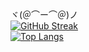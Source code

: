 ヾ(＠⌒ー⌒＠)ノ <br/>
[![GitHub Streak](http://github-readme-streak-stats.herokuapp.com?user=europeDreadlyDevil&theme=graywhite)](https://git.io/streak-stats) <br/>
[![Top Langs](https://github-readme-stats.vercel.app/api/top-langs/?username=europeDreadlyDevil&layout=compact&theme=graywhite)](https://github.com/anuraghazra/github-readme-stats)
